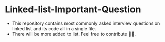 # Linked-list-Important-Question
- This repository contains most commonly asked interview questions on linked list and its code all in a single file.
- There will be more added to list. Feel free to contribute 🐱‍💻.

